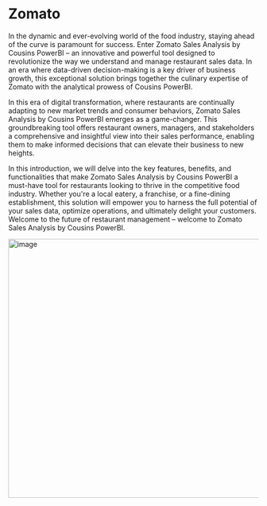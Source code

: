 # Zomato
In the dynamic and ever-evolving world of the food industry, staying ahead of the curve is paramount for success. Enter Zomato Sales Analysis by Cousins PowerBI – an innovative and powerful tool designed to revolutionize the way we understand and manage restaurant sales data. In an era where data-driven decision-making is a key driver of business growth, this exceptional solution brings together the culinary expertise of Zomato with the analytical prowess of Cousins PowerBI.

In this era of digital transformation, where restaurants are continually adapting to new market trends and consumer behaviors, Zomato Sales Analysis by Cousins PowerBI emerges as a game-changer. This groundbreaking tool offers restaurant owners, managers, and stakeholders a comprehensive and insightful view into their sales performance, enabling them to make informed decisions that can elevate their business to new heights.

In this introduction, we will delve into the key features, benefits, and functionalities that make Zomato Sales Analysis by Cousins PowerBI a must-have tool for restaurants looking to thrive in the competitive food industry. Whether you're a local eatery, a franchise, or a fine-dining establishment, this solution will empower you to harness the full potential of your sales data, optimize operations, and ultimately delight your customers. Welcome to the future of restaurant management – welcome to Zomato Sales Analysis by Cousins PowerBI.

<img width="520" alt="image" src="https://github.com/Mr-Abhinav/Zomato/assets/122855076/771cf802-4f83-4969-8aca-56f8ad12c91e">

